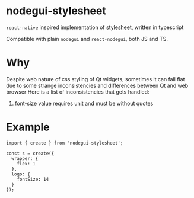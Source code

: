 # nodegui-stylesheet

`react-native` inspired implementation of [stylesheet](https://facebook.github.io/react-native/docs/stylesheet), written in typescript

Compatible with plain `nodegui` and `react-nodegui`, both JS and TS.

# Why 
Despite web nature of css styling of Qt widgets, sometimes it can fall flat due to some strange inconsistencies and differences between Qt and web browser 
Here is a list of inconsistencies that gets handled: 
1. font-size value requires unit and must be without quotes

# Example

```
import { create } from 'nodegui-stylesheet';

const s = create({
  wrapper: {
    flex: 1
  },
  logo: {
    fontSize: 14
  }
});
```
